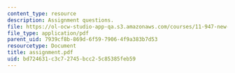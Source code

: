 ```yaml
---
content_type: resource
description: Assignment questions.
file: https://ol-ocw-studio-app-qa.s3.amazonaws.com/courses/11-947-new-century-cities-real-estate-digital-technology-and-design-fall-2004/bd724631c3c72745bcc25c85385feb59_assignment.pdf
file_type: application/pdf
parent_uid: 7939cf8b-869d-6f59-7906-4f9a383b7d53
resourcetype: Document
title: assignment.pdf
uid: bd724631-c3c7-2745-bcc2-5c85385feb59
---
```

